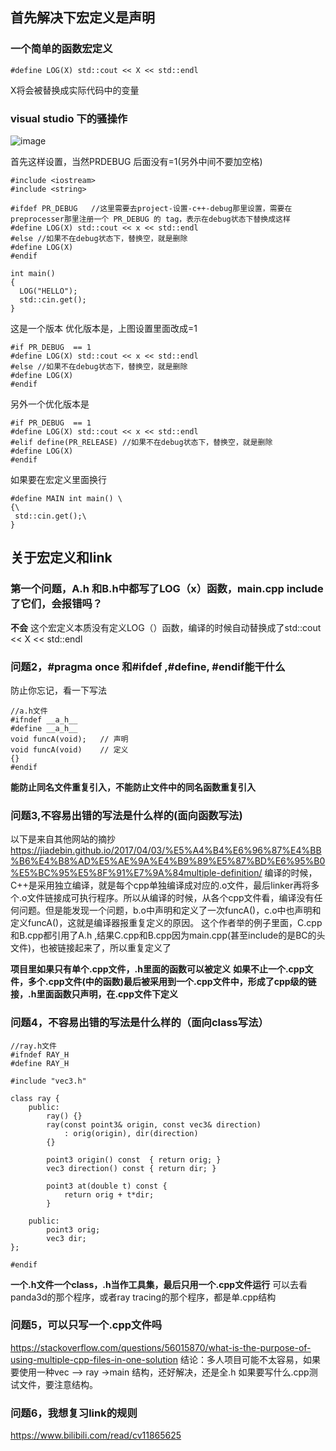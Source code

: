 ## 首先解决下宏定义是声明
### 一个简单的函数宏定义
```
#define LOG(X) std::cout << X << std::endl  
```
X将会被替换成实际代码中的变量
### visual studio 下的骚操作
![image](https://user-images.githubusercontent.com/47411365/122428596-a002a680-cfc4-11eb-82f2-e315c77cc97f.png)

首先这样设置，当然PRDEBUG 后面没有=1(另外中间不要加空格)
```
#include <iostream>
#include <string>

#ifdef PR_DEBUG   //这里需要去project-设置-c++-debug那里设置，需要在preprocesser那里注册一个 PR_DEBUG 的 tag，表示在debug状态下替换成这样
#define LOG(X) std::cout << x << std::endl
#else //如果不在debug状态下，替换空，就是删除
#define LOG(X)             
#endif

int main()
{
  LOG("HELLO");
  std::cin.get();
}
```
这是一个版本
优化版本是，上图设置里面改成=1
```
#if PR_DEBUG  == 1
#define LOG(X) std::cout << x << std::endl
#else //如果不在debug状态下，替换空，就是删除
#define LOG(X)             
#endif
```

另外一个优化版本是
```
#if PR_DEBUG  == 1
#define LOG(X) std::cout << x << std::endl
#elif define(PR_RELEASE) //如果不在debug状态下，替换空，就是删除
#define LOG(X)             
#endif
```

如果要在宏定义里面换行
 ```
 #define MAIN int main() \
 {\
  std::cin.get();\
 }
 ```
 
 ## 关于宏定义和link
 ### 第一个问题，A.h 和B.h中都写了LOG（x）函数，main.cpp include了它们，会报错吗？
   __不会__
 这个宏定义本质没有定义LOG（）函数，编译的时候自动替换成了std::cout << X << std::endl  
 
 ### 问题2，#pragma once 和#ifdef ,#define, #endif能干什么
 防止你忘记，看一下写法
 ```
 //a.h文件
 #ifndef __a_h__
#define __a_h__
void funcA(void);   // 声明
void funcA(void)    // 定义
{}
#endif
```
__能防止同名文件重复引入，不能防止文件中的同名函数重复引入__ 

### 问题3,不容易出错的写法是什么样的(面向函数写法)
以下是来自其他网站的摘抄
https://jiadebin.github.io/2017/04/03/%E5%A4%B4%E6%96%87%E4%BB%B6%E4%B8%AD%E5%AE%9A%E4%B9%89%E5%87%BD%E6%95%B0%E5%BC%95%E5%8F%91%E7%9A%84multiple-definition/
编译的时候，C++是采用独立编译，就是每个cpp单独编译成对应的.o文件，最后linker再将多个.o文件链接成可执行程序。所以从编译的时候，从各个cpp文件看，编译没有任何问题。但是能发现一个问题，b.o中声明和定义了一次funcA()，c.o中也声明和定义funcA()，这就是编译器报重复定义的原因。
这个作者举的例子里面，C.cpp和B.cpp都引用了A.h ,结果C.cpp和B.cpp因为main.cpp(甚至include的是BC的头文件)，也被链接起来了，所以重复定义了

__项目里如果只有单个.cpp文件，.h里面的函数可以被定义__
__如果不止一个.cpp文件，多个.cpp文件(中的函数)最后被采用到一个.cpp文件中，形成了cpp级的链接，.h里面函数只声明，在.cpp文件下定义__

### 问题4，不容易出错的写法是什么样的（面向class写法）

```
//ray.h文件
#ifndef RAY_H
#define RAY_H

#include "vec3.h"

class ray {
    public:
        ray() {}
        ray(const point3& origin, const vec3& direction)
            : orig(origin), dir(direction)
        {}

        point3 origin() const  { return orig; }
        vec3 direction() const { return dir; }

        point3 at(double t) const {
            return orig + t*dir;
        }

    public:
        point3 orig;
        vec3 dir;
};

#endif
```
__一个.h文件一个class，.h当作工具集，最后只用一个.cpp文件运行__
可以去看panda3d的那个程序，或者ray tracing的那个程序，都是单.cpp结构

### 问题5，可以只写一个.cpp文件吗
https://stackoverflow.com/questions/56015870/what-is-the-purpose-of-using-multiple-cpp-files-in-one-solution
结论：多人项目可能不太容易，如果要使用一种vec —> ray ->main  结构，还好解决，还是全.h
如果要写什么.cpp测试文件，要注意结构。

### 问题6，我想复习link的规则

https://www.bilibili.com/read/cv11865625
